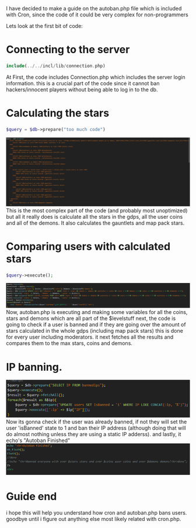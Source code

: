 I have decided to make a guide on the autoban.php file which is included with Cron, since the code of it could be very complex for non-programmers

Lets look at the first bit of code:
# Connecting to the server
```php
include(../../incl/lib/connection.php)
```
At First, the code includes Connection.php which includes the server login information. this is a crucial part of the code since it cannot ban hackers/innocent players without being able to log in to the db.
# Calculating the stars
```php
$query = $db->prepare("too much code")
```
![Full Code](../.gitbook/assets/db-prepare.png)
This is the most complex part of the code (and probably most unoptimized)
but all it really does is calculate all the stars in the gdps, all the user coins and all of the demons. It also calculates the gauntlets and map pack stars.
# Comparing users with calculated stars
```php
$query->execute();
```
![Full](../.gitbook/assets/query-execute.png)
Now, autoban.php is executing and making some variables for all the coins, stars and demons which are all part of the $levelstuff
next, the code is going to check if a user is banned and if they are going over the amount of stars calculated in the whole gdps (including map pack stars)
this is done for every user including moderators.
it next fetches all the results and compares them to the max stars, coins and demons.

# IP banning.
![](../.gitbook/assets/banips.png)
Now its gonna check if the user was already banned, if not they will set the user 'isBanned' state to 1 and ban their IP address (although doing that will do almost nothing unless they are using a static IP adderss).
and lastly, it echo's "Autoban Finished"
![](../.gitbook/assets/Autoban-finished.png)
# Guide end
i hope this will help you understand how cron and autoban.php bans users. goodbye until i figure out anything else most likely related with cron.php. 